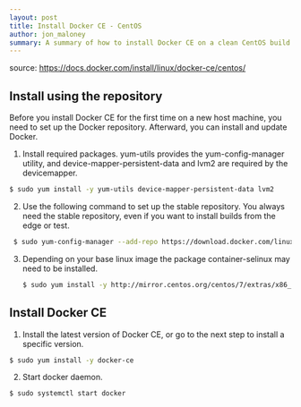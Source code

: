 ```yaml
---
layout: post
title: Install Docker CE - CentOS
author: jon_maloney
summary: A summary of how to install Docker CE on a clean CentOS build. 
---
```


source: https://docs.docker.com/install/linux/docker-ce/centos/

Install using the repository
-----------------------------
Before you install Docker CE for the first time on a new host machine, you need to set up the Docker repository. Afterward, you can install and update Docker.

1. Install required packages. yum-utils provides the yum-config-manager utility, and device-mapper-persistent-data and lvm2 are required by the devicemapper.
  ```bash
  $ sudo yum install -y yum-utils device-mapper-persistent-data lvm2
  ```
2. Use the following command to set up the stable repository. You always need the stable repository, even if you want to install builds from the edge or test. 
  ```bash
   $ sudo yum-config-manager --add-repo https://download.docker.com/linux/centos/docker-ce.repo
  ```
3. Depending on your base linux image the package container-selinux may need to be installed.
   ```bash
   $ sudo yum install -y http://mirror.centos.org/centos/7/extras/x86_64/Packages/container-selinux-2.42-1.gitad8f0f7.el7.noarch.rpm
   ```

Install Docker CE
------------------

1. Install the latest version of Docker CE, or go to the next step to install a specific version.
  ```bash
  $ sudo yum install -y docker-ce
  ```
2. Start docker daemon.
  ```bash
  $ sudo systemctl start docker
  ```

